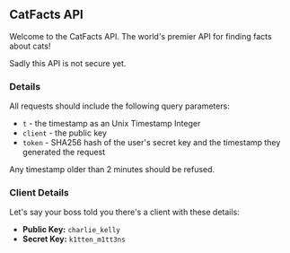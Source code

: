 ## CatFacts API

Welcome to the CatFacts API.  The world's premier API for finding facts about cats!

Sadly this API is not secure yet.  

### Details

All requests should include the following query parameters:

* `t` - the timestamp as an Unix Timestamp Integer
* `client` - the public key
* `token` - SHA256 hash of the user's secret key and the timestamp they generated the request

Any timestamp older than 2 minutes should be refused.

### Client Details

Let's say your boss told you there's a client with these details:

* **Public Key:** `charlie_kelly`
* **Secret Key:** `k1tten_m1tt3ns`

